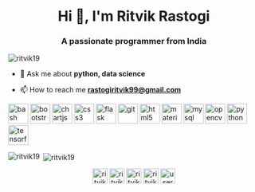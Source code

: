 <h1 align="center">Hi 👋, I'm Ritvik Rastogi</h1>
<h3 align="center">A passionate programmer from India</h3>

<p align="left"> <img src="https://komarev.com/ghpvc/?username=ritvik19" alt="ritvik19" /> </p>

- 💬 Ask me about **python, data science**

- 📫 How to reach me **rastogiritvik99@gmail.com**

<p align="left"><img src="https://www.vectorlogo.zone/logos/gnu_bash/gnu_bash-icon.svg" alt="bash" width="40" height="40"/> <img src="https://devicons.github.io/devicon/devicon.git/icons/bootstrap/bootstrap-plain.svg" alt="bootstrap" width="40" height="40"/> <img src="https://www.chartjs.org/media/logo-title.svg" alt="chartjs" width="40" height="40"/> <img src="https://devicons.github.io/devicon/devicon.git/icons/css3/css3-original-wordmark.svg" alt="css3" width="40" height="40"/> <img src="https://www.vectorlogo.zone/logos/pocoo_flask/pocoo_flask-icon.svg" alt="flask" width="40" height="40"/> <img src="https://www.vectorlogo.zone/logos/git-scm/git-scm-icon.svg" alt="git" width="40" height="40"/> <img src="https://devicons.github.io/devicon/devicon.git/icons/html5/html5-original-wordmark.svg" alt="html5" width="40" height="40"/> <img src="https://raw.githubusercontent.com/prplx/svg-logos/5585531d45d294869c4eaab4d7cf2e9c167710a9/svg/materialize.svg" alt="materialize" width="40" height="40"/> <img src="https://devicons.github.io/devicon/devicon.git/icons/mysql/mysql-original-wordmark.svg" alt="mysql" width="40" height="40"/> <img src="https://www.vectorlogo.zone/logos/opencv/opencv-icon.svg" alt="opencv" width="40" height="40"/> <img src="https://devicons.github.io/devicon/devicon.git/icons/python/python-original.svg" alt="python" width="40" height="40"/> <img src="https://www.vectorlogo.zone/logos/tensorflow/tensorflow-icon.svg" alt="tensorflow" width="40" height="40"/></p>

<p><img align="left" src="https://github-readme-stats.vercel.app/api/top-langs/?username=ritvik19&layout=compact&hide=html" alt="ritvik19" /></p>

<p>&nbsp;<img align="center" src="https://github-readme-stats.vercel.app/api?username=ritvik19&show_icons=true" alt="ritvik19" /></p>

<p align="center">
<a href="https://linkedin.com/in/ritvik-rastogi-003085153/" target="blank"><img align="center" src="https://cdn.jsdelivr.net/npm/simple-icons@3.0.1/icons/linkedin.svg" alt="ritvik-rastogi-003085153/" height="30" width="30" /></a>
<a href="https://kaggle.com/ritvik1909" target="blank"><img align="center" src="https://cdn.jsdelivr.net/npm/simple-icons@3.0.1/icons/kaggle.svg" alt="ritvik1909" height="30" width="30" /></a>
<a href="https://fb.com/ritvik.rastogi" target="blank"><img align="center" src="https://cdn.jsdelivr.net/npm/simple-icons@3.0.1/icons/facebook.svg" alt="ritvik.rastogi" height="30" width="30" /></a>
<a href="https://instagram.com/ritvikrastogi19" target="blank"><img align="center" src="https://cdn.jsdelivr.net/npm/simple-icons@3.0.1/icons/instagram.svg" alt="ritvikrastogi19" height="30" width="30" /></a>
<a href="https://www.codechef.com/users/ritvik19" target="blank"><img align="center" src="https://cdn.jsdelivr.net/npm/simple-icons@3.1.0/icons/codechef.svg" alt="users/ritvik19" height="30" width="30" /></a>
</p>
